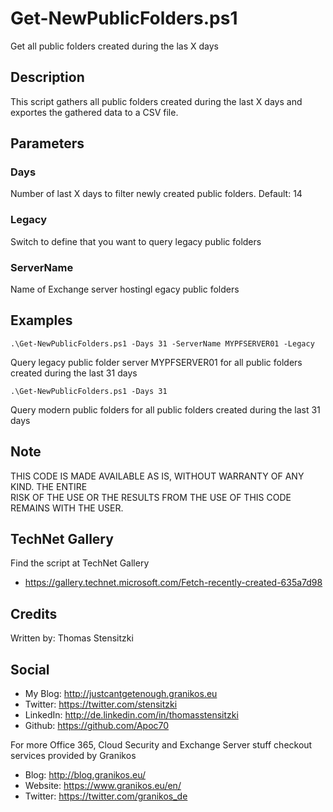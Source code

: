 # Get-NewPublicFolders.ps1
Get all public folders created during the las X days

## Description
This script gathers all public folders created during the last X days and exportes the gathered data to a CSV file.

## Parameters
### Days
Number of last X days to filter newly created public folders. Default: 14 

### Legacy
Switch to define that you want to query legacy public folders

### ServerName
Name of Exchange server hostingl egacy public folders 

## Examples
```
.\Get-NewPublicFolders.ps1 -Days 31 -ServerName MYPFSERVER01 -Legacy
```
Query legacy public folder server MYPFSERVER01 for all public folders created during the last 31 days

```
.\Get-NewPublicFolders.ps1 -Days 31 
```
Query modern public folders for all public folders created during the last 31 days

## Note
THIS CODE IS MADE AVAILABLE AS IS, WITHOUT WARRANTY OF ANY KIND. THE ENTIRE  
RISK OF THE USE OR THE RESULTS FROM THE USE OF THIS CODE REMAINS WITH THE USER.

## TechNet Gallery
Find the script at TechNet Gallery
* https://gallery.technet.microsoft.com/Fetch-recently-created-635a7d98

## Credits
Written by: Thomas Stensitzki

## Social

* My Blog: http://justcantgetenough.granikos.eu
* Twitter: https://twitter.com/stensitzki
* LinkedIn:	http://de.linkedin.com/in/thomasstensitzki
* Github: https://github.com/Apoc70

For more Office 365, Cloud Security and Exchange Server stuff checkout services provided by Granikos

* Blog: http://blog.granikos.eu/
* Website: https://www.granikos.eu/en/
* Twitter: https://twitter.com/granikos_de